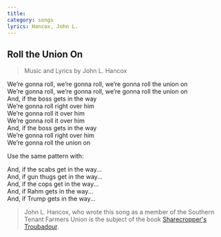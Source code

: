 ```yaml
---
title: 
category: songs
lyrics: Hancox, John L.
---
```


## Roll the Union On

> Music and Lyrics by John L. Hancox

We’re gonna roll, we’re gonna roll, we’re gonna roll the union on  
We’re gonna roll, we’re gonna roll, we’re gonna roll the union on  
And, if the boss gets in the way  
We’re gonna roll right over him  
We’re gonna roll it over him  
We’re gonna roll it over him  
And, if the boss gets in the way  
We’re gonna roll right over him  
We’re gonna roll the union on

Use the same pattern with:

And, if the scabs get in the way...  
And, if gun thugs get in the way...  
And, if the cops get in the way...  
And, if Rahm gets in the way...  
And, if Trump gets in the way...

> John L. Hancox, who wrote this song as a member of the Southern Tenant Farmers Union is the subject of the book [Sharecropper's Troubadour](https://www.goodreads.com/book/show/13721923-sharecropper-s-troubadour).
